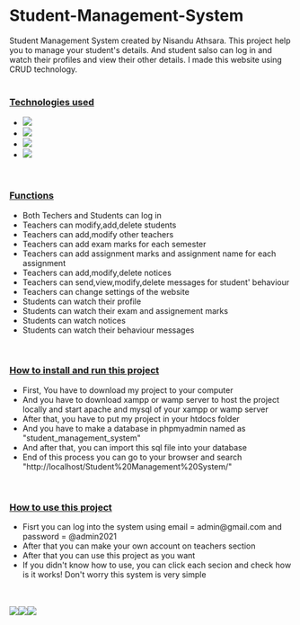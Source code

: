# Student-Management-System
Student Management System created by Nisandu Athsara. This project help you to manage your student's details. And student salso can log in and watch their profiles and view their other details. I made this website using CRUD technology.<br/><br/>
<h3><u>Technologies used</u></h3>
<ul>
  <li><img src="https://img.shields.io/badge/HTML5-E34F26?style=for-the-badge&logo=html5&logoColor=white"/></li>
  <li><img src="https://img.shields.io/badge/CSS3-1572B6?style=for-the-badge&logo=css3&logoColor=white"/></li>
  <li><img src="https://img.shields.io/badge/PHP-777BB4?style=for-the-badge&logo=php&logoColor=white"/></li>
  <li><img src="https://img.shields.io/badge/MySQL-00000F?style=for-the-badge&logo=mysql&logoColor=white"/></li>
</ul><br/>
<h3><u>Functions</u></h3>
<ul>
  <li>Both Techers and Students can log in</li>
  <li>Teachers can modify,add,delete students</li>
  <li>Teachers can add,modify other teachers</li>
  <li>Teachers can add exam marks for each semester</li>
  <li>Teachers can add assignment marks and assignment name for each assignment</li>
  <li>Teachers can add,modify,delete notices</li>
  <li>Teachers can send,view,modify,delete messages for student' behaviour</li>
  <li>Teachers can change settings of the website</li>
  <li>Students can watch their profile</li>
  <li>Students can watch their exam and assignement marks</li>
  <li>Students can watch notices</li>
  <li>Students can watch their behaviour messages</li>
</ul><br/>
<h3><u>How to install and run this project</u></h3>
<ul>
  <li>First, You have to download my project to your computer</li>
  <li>And you have to download xampp or wamp server to host the project locally and start apache and mysql of your xampp or wamp server</li>
  <li>After that, you have to put my project in your htdocs folder</li>
  <li>And you have to make a database in phpmyadmin named as "student_management_system"</li>
  <li>And after that, you can import this sql file into your database</li>
  <li>End of this process you can go to your browser and search "http://localhost/Student%20Management%20System/"</li>
</ul><br/>
<h3><u>How to use this project</u></h3>
<ul>
  <li>Fisrt you can log into the system using email = admin@gmail.com and password = @admin2021</li>
  <li>After that you can make your own account on teachers section</li>
  <li>After that you can use this project as you want</li>
  <li>If you didn't know how to use, you can click each secion and check how is it works! Don't worry this system is very simple</li>
</ul><br/><br/>
<img src="https://img.shields.io/badge/Made%20for-VSCode-1f425f.svg"><img src="https://img.shields.io/github/followers/NisanduAthsara.svg?style=social&label=Follow&maxAge=2592000"/><img src="https://github-readme-stats.vercel.app/api/top-langs/?username=NisanduAthsara&theme=blue-green"/>
